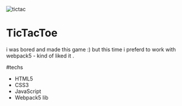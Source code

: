 ![tictac](https://user-images.githubusercontent.com/86018280/233604158-88810457-dc86-4cff-b99f-9a663762ed60.png)

# TicTacToe

i was bored and made this game :) 
 but this time i preferd to work with webpack5 - kind of liked it .
 
 #techs
 
 - HTML5 
 - CSS3
 - JavaScript
 - Webpack5 lib
